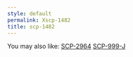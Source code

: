 ```yaml
---
style: default
permalink: Xscp-1482
title: scp-1482
---
```

You may also like:
[SCP-2964](http://scp-wiki.net/scp-2964)
[SCP-999-J](http://scp-wiki.net/scp-999-j)
